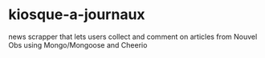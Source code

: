# kiosque-a-journaux
news scrapper that lets users collect and comment on articles from Nouvel Obs using Mongo/Mongoose and Cheerio
